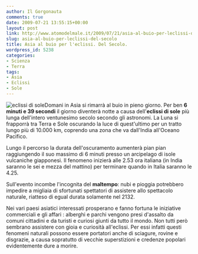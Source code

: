 ```yaml
---
author: Il Gorgonauta
comments: true
date: 2009-07-21 13:55:15+00:00
layout: post
link: http://www.atomodelmale.it/2009/07/21/asia-al-buio-per-leclissi-del-secolo/
slug: asia-al-buio-per-leclissi-del-secolo
title: Asia al buio per l'eclissi. Del Secolo.
wordpress_id: 5238
categories:
- Scienza
- Terra
tags:
- Asia
- Eclissi
- Sole
---
```


![eclissi di sole](http://www.atomodelmale.it/wp-content/uploads/2009/07/eclissi-di-sole-300x236.jpg)Domani in Asia si rimarrà al buio in pieno giorno. Per ben **6 minuti e 39 secondi** il giorno diventerà notte a causa dell'**eclissi di sole** più lunga dell'intero ventunesimo secolo secondo gli astronomi. La Luna si frapporrà tra Terra e Sole oscurando la luce di quest'ultimo per un tratto lungo più di 10.000 km, coprendo una zona che va dall'India all'Oceano Pacifico.

Lungo il percorso la durata dell'oscuramento aumenterà pian pian raggiungendo il suo massimo di 6 minuti presso un arcipelago di isole vulcaniche giapponesi. Il fenomeno inizierà alle 2.53 ora italiana (in India saranno le sei e mezza del mattino) per terminare quando in Italia saranno le 4.25.

Sull'evento incombe l'incognita del **maltempo**: nubi e pioggia potrebbero impedire a migliaia di sfortunati spettatori di assistere allo spettacolo naturale, riatteso di egual durata solamente nel 2132.

<!-- more -->


Nei vari paesi asiatici interessati prosperano e fanno fortuna le iniziative commerciali e gli affari : alberghi e parchi vengono presi d'assalto da comuni cittadini e da turisti e curiosi giunti da tutto il mondo. Non tutti però sembrano assistere con gioia e curiosità all'eclissi. Per essi infatti questi fenomeni naturali possono essere portatori anche di sciagure, rovine e disgrazie, a causa sopratutto di vecchie superstizioni e credenze popolari evidentemente dure a morire.
